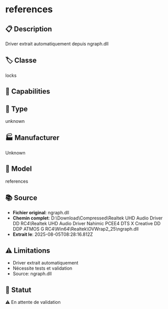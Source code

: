 # references

## 📋 Description
Driver extrait automatiquement depuis ngraph.dll

## 🏷️ Classe
locks

## 🔧 Capabilities


## 📡 Type
unknown

## 🏭 Manufacturer
Unknown

## 📱 Model
references

## 📚 Source
- **Fichier original**: ngraph.dll
- **Chemin complet**: D:\Download\Compressed\Realtek UHD Audio Driver DD RC4\Realtek UHD Audio Driver Nahimic PCEE4 DTS X Creative DD DDP ATMOS G RC4\Win64\Realtek\OVWrap2_25\ngraph.dll
- **Extrait le**: 2025-08-05T08:28:16.812Z

## ⚠️ Limitations
- Driver extrait automatiquement
- Nécessite tests et validation
- Source: ngraph.dll

## 🚀 Statut
⚠️ En attente de validation
